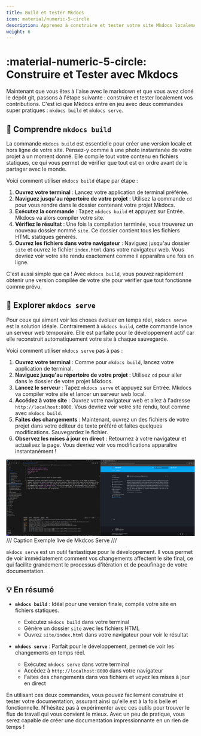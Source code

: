 ```yaml
---
title: Build et tester Mkdocs
icon: material/numeric-5-circle
description: Apprenez à construire et tester votre site Mkdocs localement pour assurer la qualité de vos contributions avant de les publier.
weight: 6
---
```


# :material-numeric-5-circle: Construire et Tester avec Mkdocs

Maintenant que vous êtes à l'aise avec le markdown et que vous avez cloné le dépôt git, passons à l'étape suivante : construire et tester localement vos contributions. C'est ici que Mkdocs entre en jeu avec deux commandes super pratiques : `mkdocs build` et `mkdocs serve`.

## :wrench: Comprendre `mkdocs build`

La commande `mkdocs build` est essentielle pour créer une version locale et hors ligne de votre site. Pensez-y comme à une photo instantanée de votre projet à un moment donné. Elle compile tout votre contenu en fichiers statiques, ce qui vous permet de vérifier que tout est en ordre avant de le partager avec le monde. 

Voici comment utiliser `mkdocs build` étape par étape :

1. **Ouvrez votre terminal** : Lancez votre application de terminal préférée.
2. **Naviguez jusqu'au répertoire de votre projet** : Utilisez la commande `cd` pour vous rendre dans le dossier contenant votre projet Mkdocs.
3. **Exécutez la commande** : Tapez `mkdocs build` et appuyez sur Entrée. Mkdocs va alors compiler votre site.
4. **Vérifiez le résultat** : Une fois la compilation terminée, vous trouverez un nouveau dossier nommé `site`. Ce dossier contient tous les fichiers HTML statiques générés.
5. **Ouvrez les fichiers dans votre navigateur** : Naviguez jusqu'au dossier `site` et ouvrez le fichier `index.html` dans votre navigateur web. Vous devriez voir votre site rendu exactement comme il apparaîtra une fois en ligne.

C'est aussi simple que ça ! Avec `mkdocs build`, vous pouvez rapidement obtenir une version compilée de votre site pour vérifier que tout fonctionne comme prévu.

## :rocket: Explorer `mkdocs serve`

Pour ceux qui aiment voir les choses évoluer en temps réel, `mkdocs serve` est la solution idéale. Contrairement à `mkdocs build`, cette commande lance un serveur web temporaire. Elle est parfaite pour le développement actif car elle reconstruit automatiquement votre site à chaque sauvegarde. 

Voici comment utiliser `mkdocs serve` pas à pas :

1. **Ouvrez votre terminal** : Comme pour `mkdocs build`, lancez votre application de terminal.
2. **Naviguez jusqu'au répertoire de votre projet** : Utilisez `cd` pour aller dans le dossier de votre projet Mkdocs.
3. **Lancez le serveur** : Tapez `mkdocs serve` et appuyez sur Entrée. Mkdocs va compiler votre site et lancer un serveur web local.
4. **Accédez à votre site** : Ouvrez votre navigateur web et allez à l'adresse `http://localhost:8000`. Vous devriez voir votre site rendu, tout comme avec `mkdocs build`.
5. **Faites des changements** : Maintenant, ouvrez un des fichiers de votre projet dans votre éditeur de texte préféré et faites quelques modifications. Sauvegardez le fichier.
6. **Observez les mises à jour en direct** : Retournez à votre navigateur et actualisez la page. Vous devriez voir vos modifications apparaître instantanément !

![Exemple Mkdocs Serve](../img/mkdocs_serve_example.webp)
/// Caption
Exemple live de Mkdcos Serve
///

`mkdocs serve` est un outil fantastique pour le développement. Il vous permet de voir immédiatement comment vos changements affectent le site final, ce qui facilite grandement le processus d'itération et de peaufinage de votre documentation.

## :bulb: En résumé

- **`mkdocs build`** : Idéal pour une version finale, compile votre site en fichiers statiques.
  - Exécutez `mkdocs build` dans votre terminal
  - Génère un dossier `site` avec les fichiers HTML
  - Ouvrez `site/index.html` dans votre navigateur pour voir le résultat

- **`mkdocs serve`** : Parfait pour le développement, permet de voir les changements en temps réel.
  - Exécutez `mkdocs serve` dans votre terminal
  - Accédez à `http://localhost:8000` dans votre navigateur
  - Faites des changements dans vos fichiers et voyez les mises à jour en direct

En utilisant ces deux commandes, vous pouvez facilement construire et tester votre documentation, assurant ainsi qu'elle est à la fois belle et fonctionnelle. N'hésitez pas à expérimenter avec ces outils pour trouver le flux de travail qui vous convient le mieux. Avec un peu de pratique, vous serez capable de créer une documentation impressionnante en un rien de temps !
